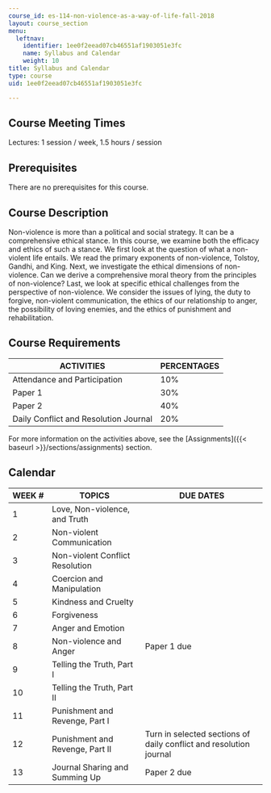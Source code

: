 ```yaml
---
course_id: es-114-non-violence-as-a-way-of-life-fall-2018
layout: course_section
menu:
  leftnav:
    identifier: 1ee0f2eead07cb46551af1903051e3fc
    name: Syllabus and Calendar
    weight: 10
title: Syllabus and Calendar
type: course
uid: 1ee0f2eead07cb46551af1903051e3fc

---
```


Course Meeting Times
--------------------

Lectures: 1 session / week, 1.5 hours / session

Prerequisites
-------------

There are no prerequisites for this course.

Course Description
------------------

Non-violence is more than a political and social strategy. It can be a comprehensive ethical stance. In this course, we examine both the efficacy and ethics of such a stance. We first look at the question of what a non-violent life entails. We read the primary exponents of non-violence, Tolstoy, Gandhi, and King. Next, we investigate the ethical dimensions of non-violence. Can we derive a comprehensive moral theory from the principles of non-violence? Last, we look at specific ethical challenges from the perspective of non-violence. We consider the issues of lying, the duty to forgive, non-violent communication, the ethics of our relationship to anger, the possibility of loving enemies, and the ethics of punishment and rehabilitation.

Course Requirements
-------------------

| ACTIVITIES | PERCENTAGES |
| --- | --- |
| Attendance and Participation | 10% |
| Paper 1 | 30% |
| Paper 2 | 40% |
| Daily Conflict and Resolution Journal | 20% 

For more information on the activities above, see the [Assignments]({{< baseurl >}}/sections/assignments) section.

Calendar
--------

| WEEK # | TOPICS | DUE DATES |
| --- | --- | --- |
| 1 | Love, Non-violence, and Truth | &nbsp; |
| 2 | Non-violent Communication | &nbsp; |
| 3 | Non-violent Conflict Resolution | &nbsp; |
| 4 | Coercion and Manipulation | &nbsp; |
| 5 | Kindness and Cruelty | &nbsp; |
| 6 | Forgiveness | &nbsp; |
| 7 | Anger and Emotion | &nbsp; |
| 8 | Non-violence and Anger | Paper 1 due |
| 9 | Telling the Truth, Part I | &nbsp; |
| 10 | Telling the Truth, Part II | &nbsp; |
| 11 | Punishment and Revenge, Part I | &nbsp; |
| 12 | Punishment and Revenge, Part II | Turn in selected sections of daily conflict and resolution journal |
| 13 | Journal Sharing and Summing Up | Paper 2 due